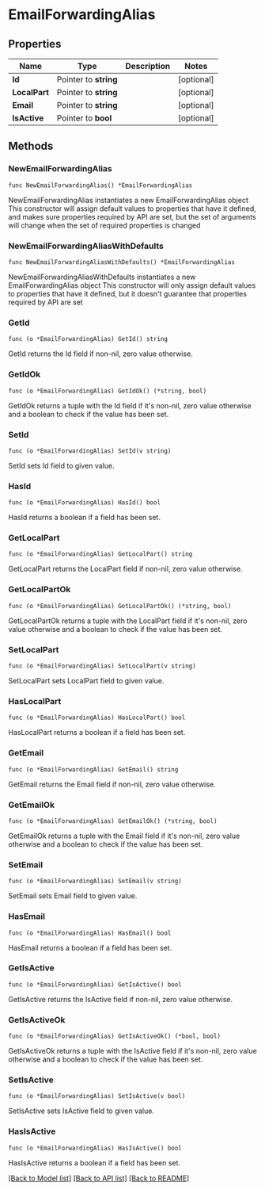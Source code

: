 # EmailForwardingAlias

## Properties

Name | Type | Description | Notes
------------ | ------------- | ------------- | -------------
**Id** | Pointer to **string** |  | [optional] 
**LocalPart** | Pointer to **string** |  | [optional] 
**Email** | Pointer to **string** |  | [optional] 
**IsActive** | Pointer to **bool** |  | [optional] 

## Methods

### NewEmailForwardingAlias

`func NewEmailForwardingAlias() *EmailForwardingAlias`

NewEmailForwardingAlias instantiates a new EmailForwardingAlias object
This constructor will assign default values to properties that have it defined,
and makes sure properties required by API are set, but the set of arguments
will change when the set of required properties is changed

### NewEmailForwardingAliasWithDefaults

`func NewEmailForwardingAliasWithDefaults() *EmailForwardingAlias`

NewEmailForwardingAliasWithDefaults instantiates a new EmailForwardingAlias object
This constructor will only assign default values to properties that have it defined,
but it doesn't guarantee that properties required by API are set

### GetId

`func (o *EmailForwardingAlias) GetId() string`

GetId returns the Id field if non-nil, zero value otherwise.

### GetIdOk

`func (o *EmailForwardingAlias) GetIdOk() (*string, bool)`

GetIdOk returns a tuple with the Id field if it's non-nil, zero value otherwise
and a boolean to check if the value has been set.

### SetId

`func (o *EmailForwardingAlias) SetId(v string)`

SetId sets Id field to given value.

### HasId

`func (o *EmailForwardingAlias) HasId() bool`

HasId returns a boolean if a field has been set.

### GetLocalPart

`func (o *EmailForwardingAlias) GetLocalPart() string`

GetLocalPart returns the LocalPart field if non-nil, zero value otherwise.

### GetLocalPartOk

`func (o *EmailForwardingAlias) GetLocalPartOk() (*string, bool)`

GetLocalPartOk returns a tuple with the LocalPart field if it's non-nil, zero value otherwise
and a boolean to check if the value has been set.

### SetLocalPart

`func (o *EmailForwardingAlias) SetLocalPart(v string)`

SetLocalPart sets LocalPart field to given value.

### HasLocalPart

`func (o *EmailForwardingAlias) HasLocalPart() bool`

HasLocalPart returns a boolean if a field has been set.

### GetEmail

`func (o *EmailForwardingAlias) GetEmail() string`

GetEmail returns the Email field if non-nil, zero value otherwise.

### GetEmailOk

`func (o *EmailForwardingAlias) GetEmailOk() (*string, bool)`

GetEmailOk returns a tuple with the Email field if it's non-nil, zero value otherwise
and a boolean to check if the value has been set.

### SetEmail

`func (o *EmailForwardingAlias) SetEmail(v string)`

SetEmail sets Email field to given value.

### HasEmail

`func (o *EmailForwardingAlias) HasEmail() bool`

HasEmail returns a boolean if a field has been set.

### GetIsActive

`func (o *EmailForwardingAlias) GetIsActive() bool`

GetIsActive returns the IsActive field if non-nil, zero value otherwise.

### GetIsActiveOk

`func (o *EmailForwardingAlias) GetIsActiveOk() (*bool, bool)`

GetIsActiveOk returns a tuple with the IsActive field if it's non-nil, zero value otherwise
and a boolean to check if the value has been set.

### SetIsActive

`func (o *EmailForwardingAlias) SetIsActive(v bool)`

SetIsActive sets IsActive field to given value.

### HasIsActive

`func (o *EmailForwardingAlias) HasIsActive() bool`

HasIsActive returns a boolean if a field has been set.


[[Back to Model list]](../README.md#documentation-for-models) [[Back to API list]](../README.md#documentation-for-api-endpoints) [[Back to README]](../README.md)


